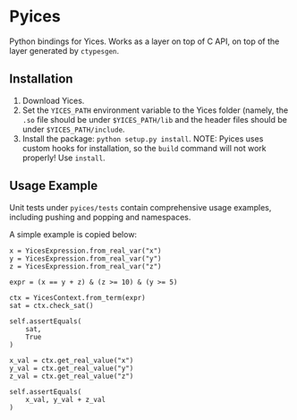 # Pyices

Python bindings for Yices.
Works as a layer on top of C API, on top of the layer generated by
`ctypesgen`.

## Installation

1. Download Yices.
2. Set the `YICES_PATH` environment variable to the Yices folder (namely,
the `.so` file should be under `$YICES_PATH/lib` and the header files should be
under `$YICES_PATH/include`.
3. Install the package: `python setup.py install`.
NOTE: Pyices uses custom hooks for installation, so the `build` command will
not work properly!
Use `install`.

## Usage Example

Unit tests under `pyices/tests` contain comprehensive usage examples,
including pushing and popping and namespaces.

A simple example is copied below:

```
x = YicesExpression.from_real_var("x")
y = YicesExpression.from_real_var("y")
z = YicesExpression.from_real_var("z")

expr = (x == y + z) & (z >= 10) & (y >= 5)

ctx = YicesContext.from_term(expr)
sat = ctx.check_sat()

self.assertEquals(
    sat,
    True
)

x_val = ctx.get_real_value("x")
y_val = ctx.get_real_value("y")
z_val = ctx.get_real_value("z")

self.assertEquals(
    x_val, y_val + z_val
)
```
